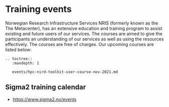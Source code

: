# Training events

Norwegian Research Infrastructure Services NRIS (formerly known as the
The Metacenter), has an extensive education and training program to assist existing
and future users of our services. The courses are aimed to give the participants
an understanding of our services as well as using the resources effectively.
The courses are free of charges. Our upcoming courses are listed below:

```{eval-rst}
.. toctree::
   :maxdepth: 1

   events/hpc-nird-toolkit-user-course-nov-2021.md
```


## Sigma2 training calendar

- <https://www.sigma2.no/events>
